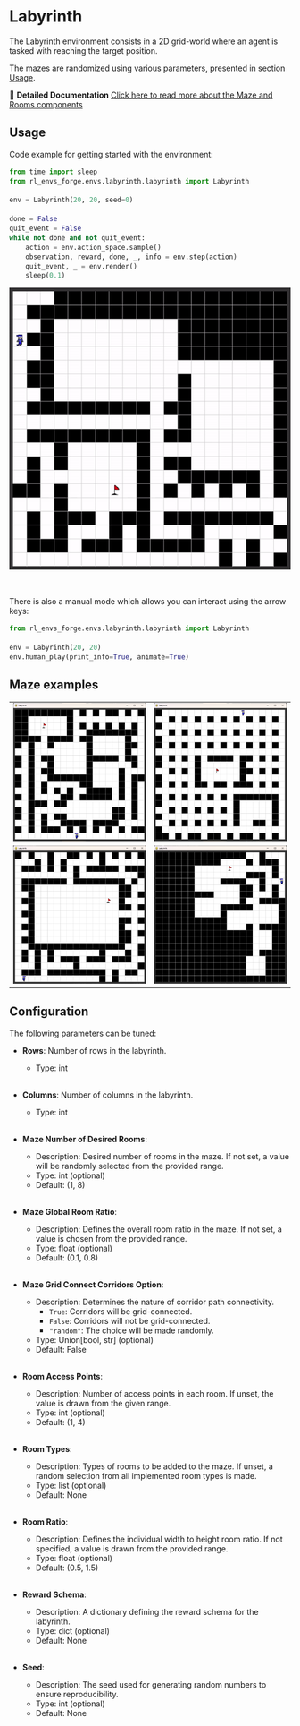 # Labyrinth 

The Labyrinth environment consists in a 2D grid-world where an agent is tasked with reaching the target position.

The mazes are randomized using various parameters, presented in section [Usage](#usage).

📖 **Detailed Documentation** [Click here to read more about the Maze and Rooms components](./maze/README.md)

## Usage

Code example for getting started with the environment:

```python
from time import sleep
from rl_envs_forge.envs.labyrinth.labyrinth import Labyrinth

env = Labyrinth(20, 20, seed=0)

done = False
quit_event = False
while not done and not quit_event:
    action = env.action_space.sample()  
    observation, reward, done, _, info = env.step(action)
    quit_event, _ = env.render()
    sleep(0.1)
```
![Alt text for your GIF](../../../assets/labyrinth/doc_imgs/auto_play_demo.gif)


<br>

There is also a manual mode which allows you can interact using the arrow keys:

```python
from rl_envs_forge.envs.labyrinth.labyrinth import Labyrinth

env = Labyrinth(20, 20)
env.human_play(print_info=True, animate=True)
```
## Maze examples

<table>
<tr>
<td>
<img src="../../../assets/labyrinth/doc_imgs/ss1.png" alt="Screenshot 1" width="300">
</td>
<td>
<img src="../../../assets/labyrinth/doc_imgs/ss2.png" alt="Screenshot 2" width="300">
</td>
</tr>

<tr>
<td>
<img src="../../../assets/labyrinth/doc_imgs/ss3.png" alt="Screenshot 1" width="300">
</td>
<td>
<img src="../../../assets/labyrinth/doc_imgs/ss4.png" alt="Screenshot 2" width="300">
</td>
</tr>
</table>


## Configuration

The following parameters can be tuned:

- **Rows**: Number of rows in the labyrinth.
    - Type: int

    <br>

- **Columns**: Number of columns in the labyrinth.
    - Type: int

    <br>

- **Maze Number of Desired Rooms**:
    - Description: Desired number of rooms in the maze. If not set, a value will be randomly selected from the provided range.
    - Type: int (optional)
    - Default: (1, 8)

    <br>

- **Maze Global Room Ratio**:
    - Description: Defines the overall room ratio in the maze. If not set, a value is chosen from the provided range.
    - Type: float (optional)
    - Default: (0.1, 0.8)

    <br>

- **Maze Grid Connect Corridors Option**:
    - Description: Determines the nature of corridor path connectivity.
        - `True`: Corridors will be grid-connected.
        - `False`: Corridors will not be grid-connected.
        - `"random"`: The choice will be made randomly.
    - Type: Union[bool, str] (optional)
    - Default: False

    <br>

- **Room Access Points**:
    - Description: Number of access points in each room. If unset, the value is drawn from the given range.
    - Type: int (optional)
    - Default: (1, 4)

    <br>

- **Room Types**:
    - Description: Types of rooms to be added to the maze. If unset, a random selection from all implemented room types is made.
    - Type: list (optional)
    - Default: None

    <br>

- **Room Ratio**:
    - Description: Defines the individual width to height room ratio. If not specified, a value is drawn from the provided range.
    - Type: float (optional)
    - Default: (0.5, 1.5)

    <br>

- **Reward Schema**:
    - Description: A dictionary defining the reward schema for the labyrinth.
    - Type: dict (optional)
    - Default: None

    <br>

- **Seed**:
    - Description: The seed used for generating random numbers to ensure reproducibility.
    - Type: int (optional)
    - Default: None

    <br>

